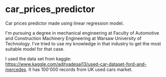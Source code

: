 # car_prices_predictor
Car prices predictor made using linear regression model.

I'm pursuing a degree in mechanical engineering at Faculty of Automotive and Construction Machinery Engineering at Warsaw University of Technology.
I've tried to use my knowledge in that industry to get the most suitable model for that case.

I used the data set from kaggle: https://www.kaggle.com/adityadesai13/used-car-dataset-ford-and-mercedes.
It has 100'000 records from UK used cars market.


